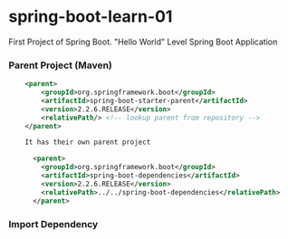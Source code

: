 # spring-boot-learn-01
First Project of Spring Boot.
"Hello World" Level Spring Boot Application

### Parent Project (Maven)
```xml
    <parent>
        <groupId>org.springframework.boot</groupId>
        <artifactId>spring-boot-starter-parent</artifactId>
        <version>2.2.6.RELEASE</version>
        <relativePath/> <!-- lookup parent from repository -->
    </parent>

    It has their own parent project

      <parent>
        <groupId>org.springframework.boot</groupId>
        <artifactId>spring-boot-dependencies</artifactId>
        <version>2.2.6.RELEASE</version>
        <relativePath>../../spring-boot-dependencies</relativePath>
      </parent>
```

### Import Dependency
